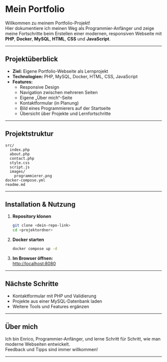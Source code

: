 # Mein Portfolio

Willkommen zu meinem Portfolio-Projekt!  
Hier dokumentiere ich meinen Weg als Programmier-Anfänger und zeige meine Fortschritte beim Erstellen einer modernen, responsiven Webseite mit **PHP**, **Docker**, **MySQL**, **HTML**, **CSS** und **JavaScript**.

---

## Projektüberblick

- **Ziel:** Eigene Portfolio-Webseite als Lernprojekt
- **Technologien:** PHP, MySQL, Docker, HTML, CSS, JavaScript
- **Features:**
  - Responsive Design
  - Navigation zwischen mehreren Seiten
  - Eigene „Über mich“-Seite
  - Kontaktformular (in Planung)
  - Bild eines Programmierers auf der Startseite
  - Übersicht über Projekte und Lernfortschritte

---

## Projektstruktur

```
src/
  index.php
  about.php
  contact.php
  style.css
  script.js
  images/
    programmierer.png
docker-compose.yml
readme.md
```

---

## Installation & Nutzung

1. **Repository klonen**
   ```bash
   git clone <dein-repo-link>
   cd <projektordner>
   ```

2. **Docker starten**
   ```bash
   docker compose up -d
   ```

3. **Im Browser öffnen:**  
   [http://localhost:8080](http://localhost:8080)

---

## Nächste Schritte

- Kontaktformular mit PHP und Validierung
- Projekte aus einer MySQL-Datenbank laden
- Weitere Tools und Features ergänzen

---

## Über mich

Ich bin Enrico, Programmier-Anfänger, und lerne Schritt für Schritt, wie man moderne Webseiten entwickelt.  
Feedback und Tipps sind immer willkommen!

---